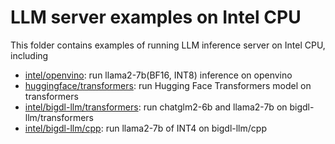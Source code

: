 # LLM server examples on Intel CPU

This folder contains examples of running LLM inference server on Intel CPU, including

- [intel/openvino](./openvino/llama2/README.md): run llama2-7b(BF16, INT8) inference on openvino
- [huggingface/transformers](./hf_transformers): run Hugging Face Transformers model on transformers
- [intel/bigdl-llm/transformers](./bigdl_llm_transformers/README.md): run chatglm2-6b and llama2-7b on bigdl-llm/transformers
- [intel/bigdl-llm/cpp](./bigdl_llm_cpp/README.md): run llama2-7b of INT4 on bigdl-llm/cpp

